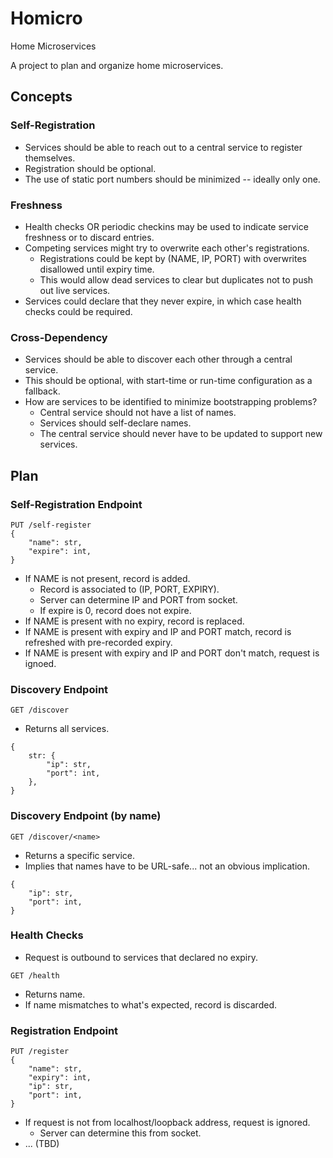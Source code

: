 # Homicro
Home Microservices

A project to plan and organize home microservices.


## Concepts

### Self-Registration
- Services should be able to reach out to a central service to register themselves.
- Registration should be optional.
- The use of static port numbers should be minimized -- ideally only one.

### Freshness
- Health checks OR periodic checkins may be used to indicate service freshness or to discard entries.
- Competing services might try to overwrite each other's registrations.
    - Registrations could be kept by (NAME, IP, PORT) with overwrites disallowed until expiry time.
    - This would allow dead services to clear but duplicates not to push out live services.
- Services could declare that they never expire, in which case health checks could be required.

### Cross-Dependency
- Services should be able to discover each other through a central service.
- This should be optional, with start-time or run-time configuration as a fallback.
- How are services to be identified to minimize bootstrapping problems?
    - Central service should not have a list of names.
    - Services should self-declare names.
    - The central service should never have to be updated to support new services.


## Plan

### Self-Registration Endpoint
```
PUT /self-register
{
    "name": str,
    "expire": int,
}
```
- If NAME is not present, record is added.
    - Record is associated to (IP, PORT, EXPIRY).
    - Server can determine IP and PORT from socket.
    - If expire is 0, record does not expire.
- If NAME is present with no expiry, record is replaced.
- If NAME is present with expiry and IP and PORT match, record is refreshed with pre-recorded expiry.
- If NAME is present with expiry and IP and PORT don't match, request is ignoed.


### Discovery Endpoint
```
GET /discover
```
- Returns all services.
```
{
    str: {
        "ip": str,
        "port": int,
    },
}
```


### Discovery Endpoint (by name)
```
GET /discover/<name>
```
- Returns a specific service.
- Implies that names have to be URL-safe... not an obvious implication.
```
{
    "ip": str,
    "port": int,
}
```


### Health Checks
- Request is outbound to services that declared no expiry.
```
GET /health
```
- Returns name.
- If name mismatches to what's expected, record is discarded.


### Registration Endpoint
```
PUT /register
{
    "name": str,
    "expiry": int,
    "ip": str,
    "port": int,
}
```
- If request is not from localhost/loopback address, request is ignored.
    - Server can determine this from socket.
- ... (TBD)


